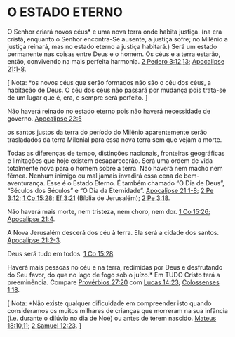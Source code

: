 # O ESTADO ETERNO 

O Senhor criará novos céus* e uma nova terra onde habita justiça. (na era cristã, enquanto o Senhor encontra-Se ausente, a justiça sofre; no Milênio a justiça reinará, mas no estado eterno a justiça habitará.) Será um estado permanente nas coisas entre Deus e o homem. Os céus e a terra estarão, então, convivendo na mais perfeita harmonia. [2 Pedero 3:12,13](http://bibliaonline.com.br/acf/2pe/3/12,13); [Apocalipse 21:1-8](http://bibliaonline.com.br/acf/ap/21/1-8).

[ Nota: *os novos céus que serão formados não são o céu dos céus, a habitação de Deus. O céu dos céus não passará por mudança pois trata-se de um lugar que é, era, e sempre será perfeito. ]

Não haverá reinado no estado eterno pois não haverá necessidade de governo. [Apocalipse 22:5](http://bibliaonline.com.br/acf/ap/22/5)

os santos justos da terra do período do Milênio aparentemente serão trasladados da terra Milenial para essa nova terra sem que vejam a morte.

Todas as diferenças de tempo, distinções nacionais, fronteiras geográficas e limitações que hoje existem desaparecerão. Será uma ordem de vida totalmente nova para o homem sobre a terra. Não haverá nem macho nem fêmea. Nenhum inimigo ou mal jamais invadirá essa cena de bem-aventurança. Esse é o Estado Eterno. É também chamado “O Dia de Deus”, “Séculos dos Séculos” e “O Dia da Eternidade”. [Apocalipse 21:1-8](http://bibliaonline.com.br/acf/ap/21/1-8); [2 Pe 3:12](http://bibliaonline.com.br/acf/2pe/3/12); [1 Co 15:28](http://bibliaonline.com.br/acf/1co/15/28); [Ef 3:21](http://bibliaonline.com.br/acf/ef/3/21) (Bíblia de Jerusalém); [2 Pe 3:18](http://bibliaonline.com.br/acf/2pe/3/18).

Não haverá mais morte, nem tristeza, nem choro, nem dor. [1 Co 15:26](http://bibliaonline.com.br/acf/1co/15/26); [Apocalipse 21:4](http://bibliaonline.com.br/acf/ap/21/4).

A Nova Jerusalém descerá dos céu à terra. Ela será a cidade dos santos. [Apocalipse 21:2-3](http://bibliaonline.com.br/acf/ap/21/2-3).

Deus será tudo em todos. [1 Co 15:28](http://bibliaonline.com.br/acf/1co/15/28).

Haverá mais pessoas no céu e na terra, redimidas por Deus e desfrutando do Seu favor, do que no lago de fogo sob o juízo.* Em TUDO Cristo terá a preeminência. Compare [Provérbios 27:20](http://bibliaonline.com.br/acf/pv/27/20) com [Lucas 14:23](http://bibliaonline.com.br/acf/lc/14/23); [Colossenses 1:18](http://bibliaonline.com.br/acf/cl/1/18).

[ Nota: *Não existe qualquer dificuldade em compreender isto quando consideramos os muitos milhares de crianças que morreram na sua infância (i.e. durante o dilúvio no dia de Noé) ou antes de terem nascido. [Mateus 18:10,11](http://bibliaonline.com.br/acf/mt/18/10,11); [2 Samuel 12:23](http://bibliaonline.com.br/acf/2sm/12/23). ]